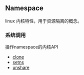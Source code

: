 ## Namespace

linux 内核特性，用于资源隔离的概念。

### 系统调用

操作namespace的内核API

- [clone](clone.md)
- [setns](setns.md)
- [unshare](unshare.md)

